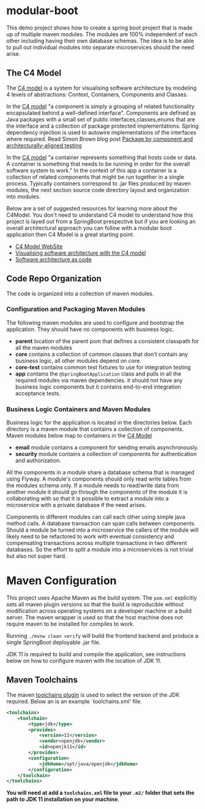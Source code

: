 # modular-boot

This demo project shows how to create a spring boot project that is made up of multiple maven
modules. The modules are 100% independent of each other including having their own database schemas.
The idea is to be able to pull out individual modules into separate microservices should the need
arise. 

## The C4 Model
 
The [C4 model](https://c4model.com/) is a system for visualising software architecture by 
modeling 4 levels of abstractions: Context, Containers, Components and Classes. 

In the [C4 model](https://c4model.com/) "a component is simply a grouping of related functionality 
encapsulated behind a well-defined interface". Components are defined as Java packages with 
a small set of public interfaces,classes,enums that are the interface and a collection of 
package protected implementations. Spring dependency injection is used to autowire implementations
of the interfaces where required. Read Simon Brown blog post 
[Package by component and architecturally-aligned testing](http://www.codingthearchitecture.com/2015/03/08/package_by_component_and_architecturally_aligned_testing.html)

In the [C4 model](https://c4model.com/) "a container represents something that hosts code or data. 
A container is something that needs to be running in order for the overall software system 
to work." In the context of this app a container is a collection of related components that might
be run together in a single process. Typically containers correspond to .jar files produced by
maven modules, the next section source code directory layout and organization into modules.

Below are a set of suggested resources for learning more about the C4Model. You don't need 
to understand C4 model to understand how this project is layed out from a SpringBoot prespective
but if you are looking an overall architectural approach you can follow with a modular boot 
application then C4 Model is a great starting point.

* [C4 Model WebSite](https://c4model.com/)
* [Visualising software architecture with the C4 model](https://www.youtube.com/watch?v=x2-rSnhpw0g)
* [Software architecture as code](https://www.youtube.com/watch?v=oDpdaXt0HQI)

## Code Repo Organization  

The code is organized into a collection of maven modules.  

### Configuration and Packaging Maven Modules 

The following maven modules are used to configure and bootstrap the application. They should have 
no components with business logic. 

* __parent__ location of the parent pom that defines a consistent classpath for all the maven
  modules 
* __core__ contains a collection of common classes that don't contain any business logic, all
  other modules depend on core.
* __core-test__ contains common test fixtures to use for integration testing 
* __app__ contains the `@SpringBootApplication` class and pulls in all the required modules via
  maven dependencies. it should not have any business logic components but it contains end-to-end
  integration acceptance tests.
  
### Business Logic Containers and Maven Modules

Business logic for the application is located in the directories below. Each directory is a 
maven module that contains a collection of components. Maven modules below map to containers
in the [C4 Model](https://c4model.com)

* __email__ module contains a component for sending emails asynchronously.
* __security__ module contains a collection of components for authentication and authorization. 
 
All the components in a module share a database schema that is managed using Flyway. 
A module's components should only read write tables from the modules schema only. If a module 
needs to read/write data from another module it should go through the components of the module
it is collaborating with so that it is possible to extract a module into a microservice 
with a private database if the need arises. 

Components in different modules can call each other using simple java method calls. A database
transaction can span calls between components. Should a module be turned into a microservice 
the callers of the module will likely need to be refactored to work with eventual consistency and 
compensating transactions across multiple transactions in two different databases. So the effort
to split a module into a microservices is not trivial but also not super hard. 

# Maven Configuration

This project uses Apache Maven as the build system. The `pom.xml` explicitly sets all maven plugin 
versions so that the build is reproducible without modification across operating systems on 
a developer machine or a build server. The maven wrapper is used so that the host machine
does not require maven to be installed for compiles to work. 

Running `./mvnw clean verify` will build the frontend backend and produce a single SpringBoot
deployable .jar file.

JDK 11 is required to build and compile the application, see instructions below on how to 
configure maven with the location of JDK 11.

## Maven Toolchains

The maven [toolchains plugin](https://maven.apache.org/plugins/maven-toolchains-plugin) is used
to select the version of the JDK required. Below an is an example `toolchains.xml' file.

```xml
<toolchains>
    <toolchain>
        <type>jdk</type>
        <provides>
            <version>11</version>
            <vendor>openjdk</vendor>
            <id>openjk11</id>
        </provides>
        <configuration>
            <jdkHome>/opt/java/openjdk</jdkHome>
        </configuration>
    </toolchain>
</toolchains>
```

 **You will need at add a `toolchains.xml` file to your `.m2/` folder that sets the path 
  to JDK 11 installation on your machine**. 
